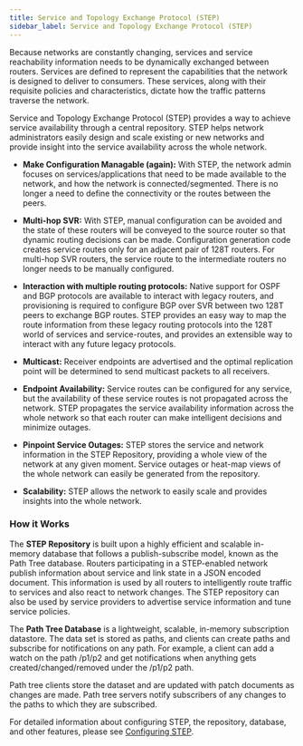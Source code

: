 ```yaml
---
title: Service and Topology Exchange Protocol (STEP)
sidebar_label: Service and Topology Exchange Protocol (STEP)
---
```


Because networks are constantly changing, services and service reachability information needs to be dynamically exchanged between routers. Services are defined to represent the capabilities that the network is designed to deliver to consumers. These services, along with their requisite policies and characteristics, dictate how the traffic patterns traverse the network. 

Service and Topology Exchange Protocol (STEP) provides a way to achieve service availability through a central repository. STEP helps network administrators easily design and scale existing or new networks and provide insight into the service availability across the whole network.

- **Make Configuration Managable (again):** With STEP, the network admin focuses on services/applications that need to be made available to the network, and how the network is connected/segmented. There is no longer a need to define the connectivity or the routes between the peers.

- **Multi-hop SVR:** With STEP, manual configuration can be avoided and the state of these routers will be conveyed to the source router so that dynamic routing decisions can be made. Configuration generation code creates service routes only for an adjacent pair of 128T routers. For multi-hop SVR routers, the service route to the intermediate routers no longer needs to be manually configured.

- **Interaction with multiple routing protocols:** Native support for OSPF and BGP protocols are available to interact with legacy routers, and provisioning is required to configure BGP over SVR between two 128T peers to exchange BGP routes. STEP provides an easy way to map the route information from these legacy routing protocols into the 128T world of services and service-routes, and provides an extensible way to interact with any future legacy protocols.  

- **Multicast:** Receiver endpoints are advertised and the optimal replication point will be determined to send multicast packets to all receivers.

- **Endpoint Availability:** Service routes can be configured for any service, but the availability of these service routes is not propagated across the network. STEP propagates the service availability information across the whole network so that each router can make intelligent decisions and minimize outages.

- **Pinpoint Service Outages:** STEP stores the service and network information in the STEP Repository, providing a whole view of the network at any given moment. Service outages or heat-map views of the whole network can easily be generated from the repository.

- **Scalability:** STEP allows the network to easily scale and provides insights into the whole network.
 
### How it Works

The **STEP Repository** is built upon a highly efficient and scalable in-memory database that follows a publish-subscribe model, known as the Path Tree database. Routers participating in a STEP-enabled network publish information about service and link state in a JSON encoded document. This information is used by all routers to intelligently route traffic to services and also react to network changes. The STEP repository can also be used by service providers to advertise service information and tune service policies. 

The **Path Tree Database** is a lightweight, scalable, in-memory subscription datastore. The data set is stored as paths, and clients can create paths and subscribe for notifications on any path. For example, a client can add a watch on the path /p1/p2 and get notifications when anything gets created/changed/removed under the /p1/p2 path. 

Path tree clients store the dataset and are updated with patch documents as changes are made. Path tree servers notify subscribers of any changes to the paths to which they are subscribed. 

For detailed information about configuring STEP, the repository, database, and other features, please see [Configuring STEP](config_STEP.md). 
